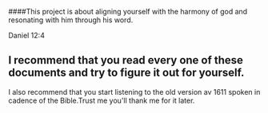 ####This project is about aligning yourself with the harmony of god and resonating with him through his word.

Daniel 12:4

## I recommend that you read every one of these documents and try to figure it out for yourself.

I also recommend that you start listening to the old version av 1611 spoken in cadence of the Bible.Trust me you'll thank me for it later.
